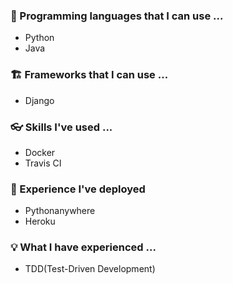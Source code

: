 ### &#127756; Programming languages that I can use ...
* Python
* Java

### &#127959; Frameworks that I can use ...
* Django

### &#128083; Skills I've used ...
* Docker
* Travis CI

### &#128171; Experience I've deployed
* Pythonanywhere
* Heroku

### &#128161; What I have experienced ...
* TDD(Test-Driven Development)
